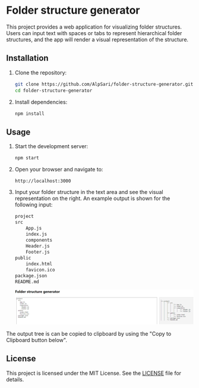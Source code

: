 # Folder structure generator

This project provides a web application for visualizing folder structures. Users can input text with spaces or tabs to represent hierarchical folder structures, and the app will render a visual representation of the structure.

## Installation

1. Clone the repository:

    ```bash
    git clone https://github.com/AlpSari/folder-structure-generator.git
    cd folder-structure-generator
    ```

2. Install dependencies:

    ```bash
    npm install
    ```

## Usage

1. Start the development server:

    ```bash
    npm start
    ```

2. Open your browser and navigate to:

    ```plaintext
    http://localhost:3000
    ```

3. Input your folder structure in the text area and see the visual representation on the right. An example output is shown for the following input:

    ```plaintext
    project
    src
        App.js
        index.js
        components
        Header.js
        Footer.js
    public
        index.html
        favicon.ico
    package.json
    README.md
    ```

    ![Example](doc/example.PNG)

The output tree is can be copied to clipboard by using the "Copy to Clipboard button below".

## License

This project is licensed under the MIT License. See the [LICENSE](LICENSE) file for details.
